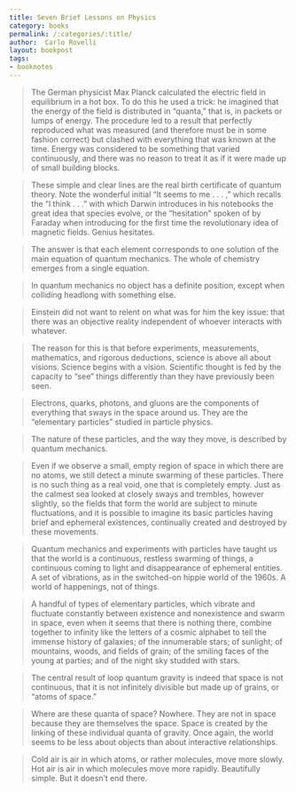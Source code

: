 ```yaml
---
title: Seven Brief Lessons on Physics
category: books
permalink: /:categories/:title/
author:  Carlo Rovelli
layout: bookpost
tags:
- booknotes
---
```


>  The German physicist Max Planck calculated the electric field in equilibrium in a hot box. To do this he used a trick: he imagined that the energy of the field is distributed in “quanta,” that is, in packets or lumps of energy. The procedure led to a result that perfectly reproduced what was measured (and therefore must be in some fashion correct) but clashed with everything that was known at the time. Energy was considered to be something that varied continuously, and there was no reason to treat it as if it were made up of small building blocks.

>  These simple and clear lines are the real birth certificate of quantum theory. Note the wonderful initial “It seems to me . . . ,” which recalls the “I think . . .” with which Darwin introduces in his notebooks the great idea that species evolve, or the “hesitation” spoken of by Faraday when introducing for the first time the revolutionary idea of magnetic fields. Genius hesitates.

>  The answer is that each element corresponds to one solution of the main equation of quantum mechanics. The whole of chemistry emerges from a single equation.

>  In quantum mechanics no object has a definite position, except when colliding headlong with something else.

>  Einstein did not want to relent on what was for him the key issue: that there was an objective reality independent of whoever interacts with whatever.

>  The reason for this is that before experiments, measurements, mathematics, and rigorous deductions, science is above all about visions. Science begins with a vision. Scientific thought is fed by the capacity to “see” things differently than they have previously been seen.

>  Electrons, quarks, photons, and gluons are the components of everything that sways in the space around us. They are the “elementary particles” studied in particle physics.

>  The nature of these particles, and the way they move, is described by quantum mechanics.

>  Even if we observe a small, empty region of space in which there are no atoms, we still detect a minute swarming of these particles. There is no such thing as a real void, one that is completely empty. Just as the calmest sea looked at closely sways and trembles, however slightly, so the fields that form the world are subject to minute fluctuations, and it is possible to imagine its basic particles having brief and ephemeral existences, continually created and destroyed by these movements.

>  Quantum mechanics and experiments with particles have taught us that the world is a continuous, restless swarming of things, a continuous coming to light and disappearance of ephemeral entities. A set of vibrations, as in the switched-on hippie world of the 1960s. A world of happenings, not of things.

>  A handful of types of elementary particles, which vibrate and fluctuate constantly between existence and nonexistence and swarm in space, even when it seems that there is nothing there, combine together to infinity like the letters of a cosmic alphabet to tell the immense history of galaxies; of the innumerable stars; of sunlight; of mountains, woods, and fields of grain; of the smiling faces of the young at parties; and of the night sky studded with stars.

>  The central result of loop quantum gravity is indeed that space is not continuous, that it is not infinitely divisible but made up of grains, or “atoms of space.”

>  Where are these quanta of space? Nowhere. They are not in space because they are themselves the space. Space is created by the linking of these individual quanta of gravity. Once again, the world seems to be less about objects than about interactive relationships.

>  Cold air is air in which atoms, or rather molecules, move more slowly. Hot air is air in which molecules move more rapidly. Beautifully simple. But it doesn’t end there.

